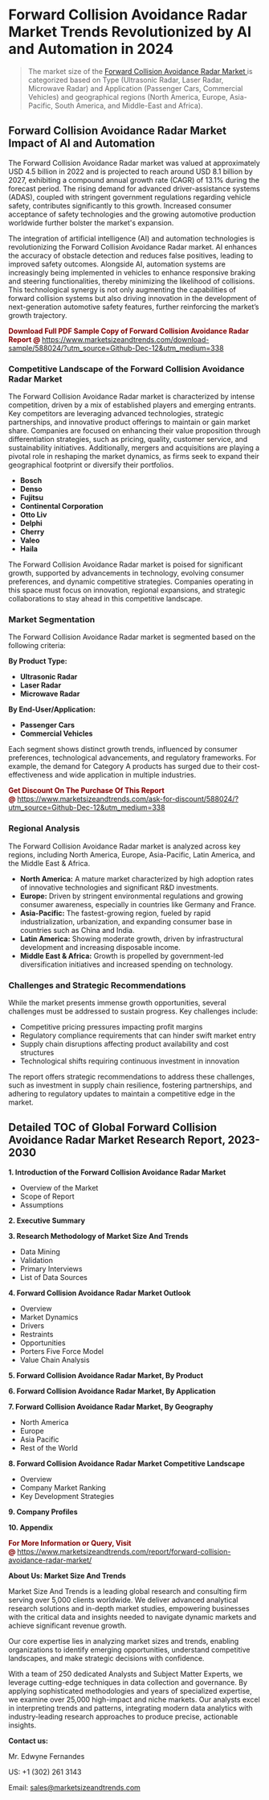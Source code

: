 <H1>Forward Collision Avoidance Radar Market Trends Revolutionized by AI and Automation in 2024</H1><blockquote><p>The market size of the <a href="https://www.marketsizeandtrends.com/download-sample/588024/?utm_source=Github-Dec-12&amp;utm_medium=338" target="_blank">Forward Collision Avoidance Radar Market </a>is categorized based on Type (Ultrasonic Radar, Laser Radar, Microwave Radar) and Application (Passenger Cars, Commercial Vehicles) and geographical regions (North America, Europe, Asia-Pacific, South America, and Middle-East and Africa).</p></blockquote><p><h2>Forward Collision Avoidance Radar Market Impact of AI and Automation</h2><p>The Forward Collision Avoidance Radar market was valued at approximately USD 4.5 billion in 2022 and is projected to reach around USD 8.1 billion by 2027, exhibiting a compound annual growth rate (CAGR) of 13.1% during the forecast period. The rising demand for advanced driver-assistance systems (ADAS), coupled with stringent government regulations regarding vehicle safety, contributes significantly to this growth. Increased consumer acceptance of safety technologies and the growing automotive production worldwide further bolster the market's expansion.</p><p>The integration of artificial intelligence (AI) and automation technologies is revolutionizing the Forward Collision Avoidance Radar market. AI enhances the accuracy of obstacle detection and reduces false positives, leading to improved safety outcomes. Alongside AI, automation systems are increasingly being implemented in vehicles to enhance responsive braking and steering functionalities, thereby minimizing the likelihood of collisions. This technological synergy is not only augmenting the capabilities of forward collision systems but also driving innovation in the development of next-generation automotive safety features, further reinforcing the market’s growth trajectory.</p></p><p><strong><span style="color: #800000;">Download Full PDF Sample Copy of Forward Collision Avoidance Radar Report @</span>&nbsp;</strong><a href="https://www.marketsizeandtrends.com/download-sample/588024/?utm_source=Github-Dec-12&amp;utm_medium=338">https://www.marketsizeandtrends.com/download-sample/588024/?utm_source=Github-Dec-12&amp;utm_medium=338</a></p><h3>Competitive Landscape of the Forward Collision Avoidance Radar Market</h3><p>The Forward Collision Avoidance Radar market is characterized by intense competition, driven by a mix of established players and emerging entrants. Key competitors are leveraging advanced technologies, strategic partnerships, and innovative product offerings to maintain or gain market share. Companies are focused on enhancing their value proposition through differentiation strategies, such as pricing, quality, customer service, and sustainability initiatives. Additionally, mergers and acquisitions are playing a pivotal role in reshaping the market dynamics, as firms seek to expand their geographical footprint or diversify their portfolios.</p><p><strong><p><ul><li>Bosch </li><li> Denso </li><li> Fujitsu </li><li> Continental Corporation </li><li> Otto Liv </li><li> Delphi </li><li> Cherry </li><li> Valeo </li><li> Haila</p></li></ul></p></strong></p><p>The Forward Collision Avoidance Radar market is poised for significant growth, supported by advancements in technology, evolving consumer preferences, and dynamic competitive strategies. Companies operating in this space must focus on innovation, regional expansions, and strategic collaborations to stay ahead in this competitive landscape.</p><h3>Market Segmentation</h3><p>The Forward Collision Avoidance Radar market is segmented based on the following criteria:</p><p><strong>By Product Type:</strong></p><p><strong><p><ul><li>Ultrasonic Radar </li><li> Laser Radar </li><li> Microwave Radar</p></li></ul></p></strong></p><p><strong>By End-User/Application:</strong></p><p><strong><p><ul><li>Passenger Cars </li><li> Commercial Vehicles</p></li></ul></p></strong></p><p>Each segment shows distinct growth trends, influenced by consumer preferences, technological advancements, and regulatory frameworks. For example, the demand for Category A products has surged due to their cost-effectiveness and wide application in multiple industries.</p><p><strong><span style="color: #800000;">Get Discount On The Purchase Of This Report @&nbsp;</span></strong><a href="https://www.marketsizeandtrends.com/ask-for-discount/588024/?utm_source=Github-Dec-12&amp;utm_medium=338">https://www.marketsizeandtrends.com/ask-for-discount/588024/?utm_source=Github-Dec-12&amp;utm_medium=338</a></p><h3>Regional Analysis</h3><p>The Forward Collision Avoidance Radar market is analyzed across key regions, including North America, Europe, Asia-Pacific, Latin America, and the Middle East &amp; Africa.</p><ul><li><strong>North America:</strong> A mature market characterized by high adoption rates of innovative technologies and significant R&amp;D investments.</li><li><strong>Europe:</strong> Driven by stringent environmental regulations and growing consumer awareness, especially in countries like Germany and France.</li><li><strong>Asia-Pacific:</strong> The fastest-growing region, fueled by rapid industrialization, urbanization, and expanding consumer base in countries such as China and India.</li><li><strong>Latin America:</strong> Showing moderate growth, driven by infrastructural development and increasing disposable income.</li><li><strong>Middle East &amp; Africa:</strong> Growth is propelled by government-led diversification initiatives and increased spending on technology.</li></ul><h3>Challenges and Strategic Recommendations</h3><p>While the market presents immense growth opportunities, several challenges must be addressed to sustain progress. Key challenges include:</p><ul><li>Competitive pricing pressures impacting profit margins</li><li>Regulatory compliance requirements that can hinder swift market entry</li><li>Supply chain disruptions affecting product availability and cost structures</li><li>Technological shifts requiring continuous investment in innovation</li></ul><p>The report offers strategic recommendations to address these challenges, such as investment in supply chain resilience, fostering partnerships, and adhering to regulatory updates to maintain a competitive edge in the market.</p><h2>Detailed TOC of Global Forward Collision Avoidance Radar Market Research Report, 2023-2030</h2><p><strong>1. Introduction of the Forward Collision Avoidance Radar Market</strong></p><ul><li>Overview of the Market</li><li>Scope of Report</li><li>Assumptions&nbsp;</li></ul><p><strong>2. Executive Summary</strong></p><p><strong>3. Research Methodology of <strong>Market Size And Trends</strong></strong></p><ul><li>Data Mining</li><li>Validation</li><li>Primary Interviews</li><li>List of Data Sources&nbsp;</li></ul><p><strong>4. Forward Collision Avoidance Radar Market Outlook</strong></p><ul><li>Overview</li><li>Market Dynamics</li><li>Drivers</li><li>Restraints</li><li>Opportunities</li><li>Porters Five Force Model</li><li>Value Chain Analysis&nbsp;</li></ul><p><strong>5. Forward Collision Avoidance Radar Market, By Product</strong></p><p><strong>6. Forward Collision Avoidance Radar Market, By Application</strong></p><p><strong>7. Forward Collision Avoidance Radar Market, By Geography</strong></p><ul><li>North America</li><li>Europe</li><li>Asia Pacific</li><li>Rest of the World&nbsp;</li></ul><p><strong>8. Forward Collision Avoidance Radar Market Competitive Landscape</strong></p><ul><li>Overview</li><li>Company Market Ranking</li><li>Key Development Strategies&nbsp;</li></ul><p><strong>9. Company Profiles</strong></p><p><strong>10. Appendix</strong></p><p><strong><span style="color: #800000;">For More Information or Query, Visit @&nbsp;</span></strong><a href="https://www.marketsizeandtrends.com/report/forward-collision-avoidance-radar-market/">https://www.marketsizeandtrends.com/report/forward-collision-avoidance-radar-market/</a></p><p></p><p><strong>About Us:&nbsp;Market Size And Trends</strong></p><p>Market Size And Trends&nbsp;is a leading global research and consulting firm serving over 5,000 clients worldwide. We deliver advanced analytical research solutions and in-depth market studies, empowering businesses with the critical data and insights needed to navigate dynamic markets and achieve significant revenue growth.</p><p>Our core expertise lies in analyzing market sizes and trends, enabling organizations to identify emerging opportunities, understand competitive landscapes, and make strategic decisions with confidence.</p><p>With a team of 250 dedicated Analysts and Subject Matter Experts, we leverage cutting-edge techniques in data collection and governance. By applying sophisticated methodologies and years of specialized expertise, we examine over 25,000 high-impact and niche markets. Our analysts excel in interpreting trends and patterns, integrating modern data analytics with industry-leading research approaches to produce precise, actionable insights.</p><p><strong>Contact us:</strong></p><p>Mr. Edwyne Fernandes</p><p>US: +1 (302) 261 3143</p><p>Email: <a href="mailto:sales@marketsizeandtrends.com">sales@marketsizeandtrends.com</a>&nbsp;</p>
